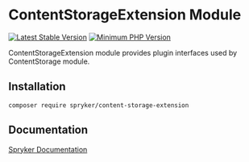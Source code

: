 # ContentStorageExtension Module
[![Latest Stable Version](https://poser.pugx.org/spryker/content-storage-extension/v/stable.svg)](https://packagist.org/packages/spryker/content-storage-extension)
[![Minimum PHP Version](https://img.shields.io/badge/php-%3E%3D%207.3-8892BF.svg)](https://php.net/)

ContentStorageExtension module provides plugin interfaces used by ContentStorage module.

## Installation

```
composer require spryker/content-storage-extension
```

## Documentation

[Spryker Documentation](https://academy.spryker.com/developing_with_spryker/module_guide/modules.html)
